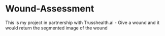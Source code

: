# Wound-Assessment
This is my project in partnership with Trusshealth.ai - Give a wound and it would return the segmented image of the wound
